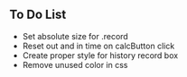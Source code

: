 ## To Do List

-   Set absolute size for .record
-   Reset out and in time on calcButton click
-   Create proper style for history record box
-   Remove unused color in css
